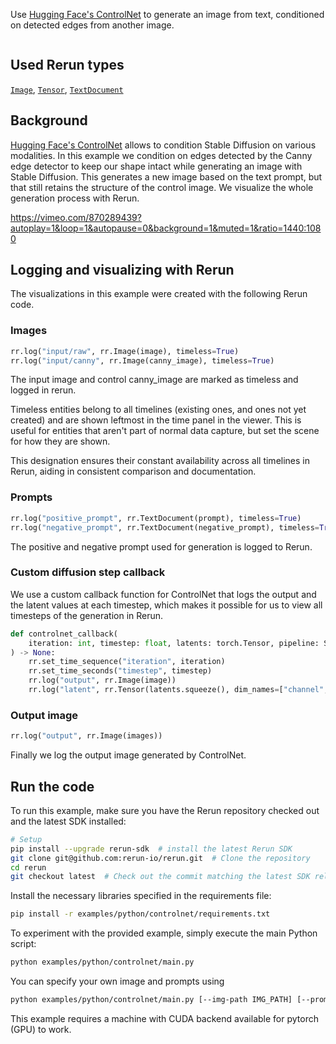 <!--[metadata]
title = "ControlNet"
tags = ["ControlNet", "Canny", "Hugging Face", "Stable diffusion", "Tensor", "Text"]
thumbnail = "https://static.rerun.io/controlnet/2e984b27dd8120fb89d4e805df9da506ea6d9138/480w.png"
thumbnail_dimensions = [480, 480]
-->

Use [Hugging Face's ControlNet](https://huggingface.co/docs/diffusers/using-diffusers/controlnet#controlnet) to generate an image from text, conditioned on detected edges from another image.

<picture>
  <source media="(max-width: 480px)" srcset="https://static.rerun.io/controlnet/8aace9c59a423c2eeabe4b7f9abb5187559c52e8/480w.png">
  <source media="(max-width: 768px)" srcset="https://static.rerun.io/controlnet/8aace9c59a423c2eeabe4b7f9abb5187559c52e8/768w.png">
  <source media="(max-width: 1024px)" srcset="https://static.rerun.io/controlnet/8aace9c59a423c2eeabe4b7f9abb5187559c52e8/1024w.png">
  <source media="(max-width: 1200px)" srcset="https://static.rerun.io/controlnet/8aace9c59a423c2eeabe4b7f9abb5187559c52e8/1200w.png">
  <img src="https://static.rerun.io/controlnet/8aace9c59a423c2eeabe4b7f9abb5187559c52e8/full.png" alt="">
</picture>


## Used Rerun types
[`Image`](https://www.rerun.io/docs/reference/types/archetypes/image), [`Tensor`](https://www.rerun.io/docs/reference/types/archetypes/tensor), [`TextDocument`](https://www.rerun.io/docs/reference/types/archetypes/text_document)


## Background
[Hugging Face's ControlNet](https://huggingface.co/docs/diffusers/using-diffusers/controlnet#controlnet) allows to condition Stable Diffusion on various modalities. In this example we condition on edges detected by the Canny edge detector to keep our shape intact while generating an image with Stable Diffusion. This generates a new image based on the text prompt, but that still retains the structure of the control image. We visualize the whole generation process with Rerun.

https://vimeo.com/870289439?autoplay=1&loop=1&autopause=0&background=1&muted=1&ratio=1440:1080

## Logging and visualizing with Rerun
The visualizations in this example were created with the following Rerun code.

### Images
```python
rr.log("input/raw", rr.Image(image), timeless=True)
rr.log("input/canny", rr.Image(canny_image), timeless=True)
```
The input image and control canny_image are marked as timeless and logged in rerun.

Timeless entities belong to all timelines (existing ones, and ones not yet created) and are shown leftmost in the time panel in the viewer. This is useful for entities that aren't part of normal data capture, but set the scene for how they are shown.

This designation ensures their constant availability across all timelines in Rerun, aiding in consistent comparison and documentation.

### Prompts
```python
rr.log("positive_prompt", rr.TextDocument(prompt), timeless=True)
rr.log("negative_prompt", rr.TextDocument(negative_prompt), timeless=True)
```
The positive and negative prompt used for generation is logged to Rerun.

### Custom diffusion step callback
We use a custom callback function for ControlNet that logs the output and the latent values at each timestep, which makes it possible for us to view all timesteps of the generation in Rerun.
```python
def controlnet_callback(
    iteration: int, timestep: float, latents: torch.Tensor, pipeline: StableDiffusionXLControlNetPipeline
) -> None:
    rr.set_time_sequence("iteration", iteration)
    rr.set_time_seconds("timestep", timestep)
    rr.log("output", rr.Image(image))
    rr.log("latent", rr.Tensor(latents.squeeze(), dim_names=["channel", "height", "width"]))
```

### Output image
```python
rr.log("output", rr.Image(images))
```
Finally we log the output image generated by ControlNet.

## Run the code

To run this example, make sure you have the Rerun repository checked out and the latest SDK installed:
```bash
# Setup
pip install --upgrade rerun-sdk  # install the latest Rerun SDK
git clone git@github.com:rerun-io/rerun.git  # Clone the repository
cd rerun
git checkout latest  # Check out the commit matching the latest SDK release
```

Install the necessary libraries specified in the requirements file:
```bash
pip install -r examples/python/controlnet/requirements.txt
```

To experiment with the provided example, simply execute the main Python script:
```bash
python examples/python/controlnet/main.py
```

You can specify your own image and prompts using
```bash
python examples/python/controlnet/main.py [--img-path IMG_PATH] [--prompt PROMPT] [--negative-prompt NEGATIVE_PROMPT]
```

This example requires a machine with CUDA backend available for pytorch (GPU) to work.
